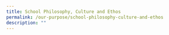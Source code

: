 ```yaml
---
title: School Philosophy, Culture and Ethos
permalink: /our-purpose/school-philosophy-culture-and-ethos
description: ""
---
```

